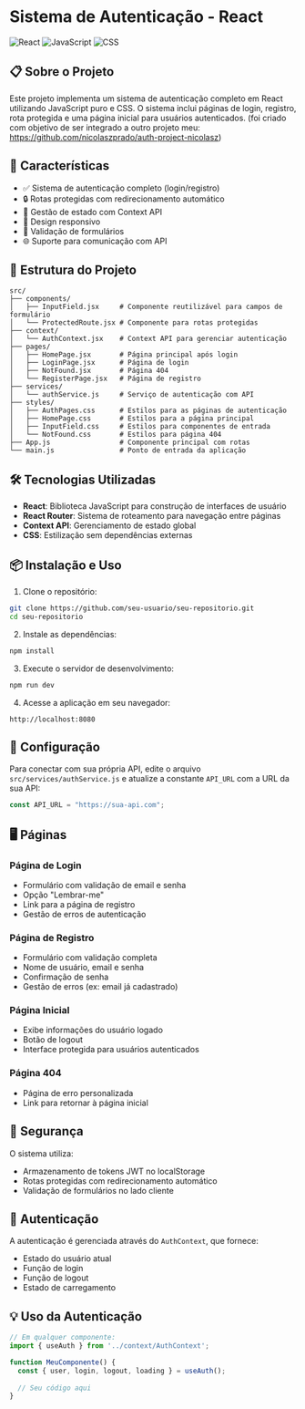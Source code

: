 # Sistema de Autenticação - React

![React](https://img.shields.io/badge/React-20232A?style=for-the-badge&logo=react&logoColor=61DAFB)
![JavaScript](https://img.shields.io/badge/JavaScript-F7DF1E?style=for-the-badge&logo=javascript&logoColor=black)
![CSS](https://img.shields.io/badge/CSS-1572B6?style=for-the-badge&logo=css3&logoColor=white)

## 📋 Sobre o Projeto

Este projeto implementa um sistema de autenticação completo em React utilizando JavaScript puro e CSS. O sistema inclui páginas de login, registro, rota protegida e uma página inicial para usuários autenticados. (foi criado com objetivo de ser integrado a outro projeto meu: https://github.com/nicolaszprado/auth-project-nicolasz)

## 🚀 Características

- ✅ Sistema de autenticação completo (login/registro)
- 🔒 Rotas protegidas com redirecionamento automático
- 🔄 Gestão de estado com Context API
- 📱 Design responsivo
- 📄 Validação de formulários
- 🌐 Suporte para comunicação com API

## 📁 Estrutura do Projeto

```
src/
├── components/
│   ├── InputField.jsx     # Componente reutilizável para campos de formulário
│   └── ProtectedRoute.jsx # Componente para rotas protegidas
├── context/
│   └── AuthContext.jsx    # Context API para gerenciar autenticação
├── pages/
│   ├── HomePage.jsx       # Página principal após login
│   ├── LoginPage.jsx      # Página de login
│   ├── NotFound.jsx       # Página 404
│   └── RegisterPage.jsx   # Página de registro
├── services/
│   └── authService.js     # Serviço de autenticação com API
├── styles/
│   ├── AuthPages.css      # Estilos para as páginas de autenticação
│   ├── HomePage.css       # Estilos para a página principal
│   ├── InputField.css     # Estilos para componentes de entrada
│   └── NotFound.css       # Estilos para página 404
├── App.js                 # Componente principal com rotas
└── main.js                # Ponto de entrada da aplicação
```

## 🛠️ Tecnologias Utilizadas

- **React**: Biblioteca JavaScript para construção de interfaces de usuário
- **React Router**: Sistema de roteamento para navegação entre páginas
- **Context API**: Gerenciamento de estado global
- **CSS**: Estilização sem dependências externas

## 📦 Instalação e Uso

1. Clone o repositório:
```bash
git clone https://github.com/seu-usuario/seu-repositorio.git
cd seu-repositorio
```

2. Instale as dependências:
```bash
npm install
```

3. Execute o servidor de desenvolvimento:
```bash
npm run dev
```

4. Acesse a aplicação em seu navegador:
```
http://localhost:8080
```

## 🔧 Configuração

Para conectar com sua própria API, edite o arquivo `src/services/authService.js` e atualize a constante `API_URL` com a URL da sua API:

```javascript
const API_URL = "https://sua-api.com";
```

## 🖥️ Páginas

### Página de Login
- Formulário com validação de email e senha
- Opção "Lembrar-me"
- Link para a página de registro
- Gestão de erros de autenticação

### Página de Registro
- Formulário com validação completa
- Nome de usuário, email e senha
- Confirmação de senha
- Gestão de erros (ex: email já cadastrado)

### Página Inicial
- Exibe informações do usuário logado
- Botão de logout
- Interface protegida para usuários autenticados

### Página 404
- Página de erro personalizada
- Link para retornar à página inicial

## 🔐 Segurança

O sistema utiliza:
- Armazenamento de tokens JWT no localStorage
- Rotas protegidas com redirecionamento automático
- Validação de formulários no lado cliente

## 👤 Autenticação

A autenticação é gerenciada através do `AuthContext`, que fornece:

- Estado do usuário atual
- Função de login
- Função de logout
- Estado de carregamento

## 💡 Uso da Autenticação

```jsx
// Em qualquer componente:
import { useAuth } from '../context/AuthContext';

function MeuComponente() {
  const { user, login, logout, loading } = useAuth();
  
  // Seu código aqui
}
```

